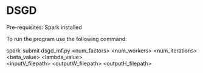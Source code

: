 # DSGD

Pre-requisites:
Spark installed

To run the program use the following command:

spark-submit dsgd_mf.py <num_factors> <num_workers> <num_iterations> \
<beta_value> <lambda_value> \
<inputV_filepath> <outputW_filepath> <outputH_filepath>

